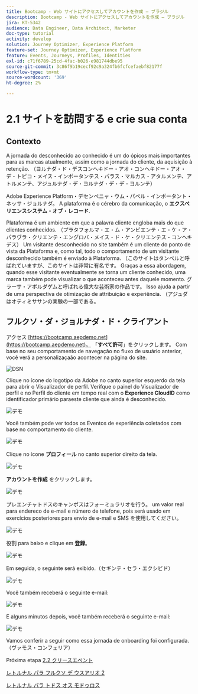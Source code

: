 ```yaml
---
title: Bootcamp - Web サイトにアクセスしてアカウントを作成 – ブラジル
description: Bootcamp - Web サイトにアクセスしてアカウントを作成 – ブラジル
jira: KT-5342
audience: Data Engineer, Data Architect, Marketer
doc-type: tutorial
activity: develop
solution: Journey Optimizer, Experience Platform
feature-set: Journey Optimizer, Experience Platform
feature: Events, Journeys, Profiles, Identities
exl-id: c71f6789-25cd-4fac-b026-e981744dbe95
source-git-commit: 3c86f9b19cecf92c9a324fb6fcfcefaebf82177f
workflow-type: tm+mt
source-wordcount: '369'
ht-degree: 2%

---
```


# 2.1 サイトを訪問する e crie sua conta

## Contexto

A jornada do desconhecido ao conhecido é um do ópicos mais importantes para as marcas atualmente, assim como a jornada do cliente, da aquisição à retenção. （ヨルナダ・ド・デスコンヘキドー・アオ・コンヘキドー・アオ・デ・トピコ・メイス・インポータンテス・パラス・マルカス・アタルメンテ、アトルメンテ、アジュルナダ・デ・ヨルナダ・デ・デ・ヨルンテ）

Adobe Experience Platform・デセンペニャ・ウム・パペル・インポータント・ネッサ・ジョルナダ。 A plataforma é o cérebro da comunicação, o **エクスペリエンスシステム・オブ・レコード**.

Plataforma é um ambiente em que a palavra cliente engloba mais do que clientes conhecidos. （プラタフォルマ・エ・ム・アンビエンテ・エ・ケ・ア・パラヴラ・クリエンテ・エングロバ・メイス・ド・ケ・クリエンテス・コンヘキデス） Um visitante desconhecido no site também é um cliente do ponto de vista da Plataforma e, como tal, todo o comportamento de um visitante desconhecido também é enviado à Plataforma. （このサイトはタンベルと呼ばれていますが、このサイトは非常に有名です。 Graças a essa abordagem, quando esse visitante eventualmente se torna um cliente conhecido, uma marca também pode visualizar o que aconteceu antes daquele momento. グラーサ・アボルダゲムと呼ばれる偉大な芸術家の作品です。 Isso ajuda a partir de uma perspectiva de otimização de attribuição e experiência. （アジュダはオティミササンの実験の一部である。

## フルクソ・ダ・ジョルナダ・ド・クライアント

アクセス [https://bootcamp.aepdemo.net](https://bootcamp.aepdemo.net)。 「**すべて許可**」をクリックします。 Com base no seu comportamento de navegação no fluxo de usuário anterior, você verá a personalizaçaão acontecer na página do site.

![DSN](./images/web8.png)

Clique no ícone do logotipo da Adobe no canto superior esquerdo da tela para abrir o Visualizador de perfil. Verifque o painel do Visualizador de perfil e no Perfil do cliente em tempo real com o **Experience CloudID** como identificador primário paraeste cliente que ainda é desconhecido.

![デモ](./images/pv1.png)

Você também pode ver todos os Eventos de experiência coletados com base no comportamento do cliente.

![デモ](./images/pv3.png)

Clique no ícone **プロフィール** no canto superior direito da tela.

![デモ](./images/pv4.png)

**アカウントを作成** をクリックします。

![デモ](./images/pv5.png)

プレエンチャトドスのキャンポスはフォーミュラリオを行う。 um valor real para endereco de e-mail e número de telefone, pois será usado em exercícios posteriores para envio de e-mail e SMS を使用してください。

![デモ](./images/pv7.png)

役割 para baixo e clique em **登録**。

![デモ](./images/pv8.png)

Em seguida, o seguinte será exibido.（セギンテ・セラ・エクシビド）

![デモ](./images/pv9.png)

Você também receberá o seguinte e-mail:

![デモ](./images/pv10.png)

E alguns minutos depois, você também receberá o seguinte e-mail:

![デモ](./images/pv11.png)

Vamos conferir a seguir como essa jornada de onboarding foi configurada. （ヴァモス・コンフェリア）

Próxima etapa [2.2 クリースエベント ](./ex2.md)

[レトルナル パラ フルクソ デ ウスアリオ 2](./uc2.md)

[レトルナル パラ トドス オス モドゥロス](../../overview.md)
